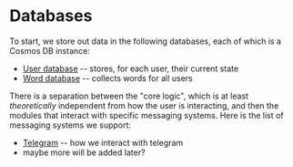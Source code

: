 # Databases

To start, we store out data in the following databases, each of which is a Cosmos DB instance:

* [User database] -- stores, for each user, their current state
* [Word database] -- collects words for all users

There is a separation between the "core logic", which is at least *theoretically* independent from how the user is interacting, and then the modules that interact with specific messaging systems. Here is the list of messaging systems we support:

* [Telegram] -- how we interact with telegram
* maybe more will be added later?

[User database]: ./architecture/user_database.md
[Word database]: ./architecture/word_database.md
[Telegram]: ./architecture/telegram.md
